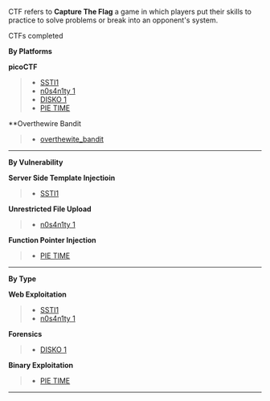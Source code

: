 CTF refers to **Capture The Flag** a game in which players put their skills to practice to solve problems or break into an opponent's system.

CTFs completed

**By Platforms**

**picoCTF**
> - [SSTI1](picoCTF/SSTI1/README.md)
> - [n0s4n1ty 1](picoCTF/n0s4n1ty/README.md)
> - [DISKO 1](picoCTF/DISKO_1/README.md)
> - [PIE TIME](picoCTF/PIE_TIME/README.md)

**Overthewire Bandit
> - [overthewite_bandit](/overthewite_bandit)
---

**By Vulnerability**

**Server Side Template Injectioin**
> - [SSTI1](SSTI1/README.md)

**Unrestricted File Upload**
> - [n0s4n1ty 1](picoCTF/n0s4n1ty/README.md)

**Function Pointer Injection**
> - [PIE TIME](picoCTF/PIE_TIME/README.md)

---

**By Type**

**Web Exploitation**
> - [SSTI1](picoCTF/SSTI1/README.md)
> - [n0s4n1ty 1](picoCTF/n0s4n1ty/README.md)

**Forensics**
> - [DISKO 1](picoCTF/DISKO_1/README.md)

**Binary Exploitation**
> - [PIE TIME](picoCTF/PIE_TIME/README.md)

---
